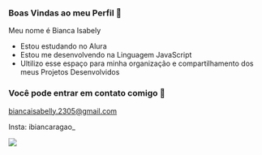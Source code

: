 ### Boas Vindas ao meu Perfil 🖤

Meu nome é Bianca Isabely 

- Estou estudando no Alura
-  Estou me desenvolvendo na Linguagem JavaScript
-  Ultilizo esse espaço para minha organização e compartilhamento dos meus Projetos Desenvolvidos

### Você pode entrar em contato comigo 📧

biancaisabelly.2305@gmail.com

Insta: ibiancaragao_

![](https://media.tenor.com/vlpET0E9fl4AAAAi/bubududu-panda.gif)
